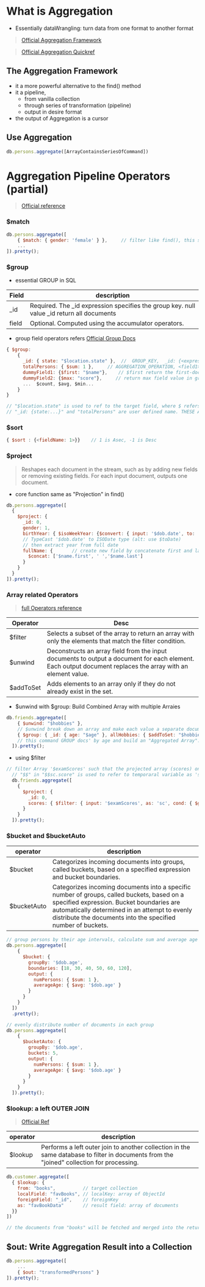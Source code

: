 # What is Aggregation 
- Essentially dataWrangling: turn data from one format to another format
> [Official Aggregation Framework](https://www.mongodb.com/docs/manual/core/aggregation-pipeline/)

> [Official Aggregation Quickref](https://www.mongodb.com/docs/manual/meta/aggregation-quick-reference/#std-label-aggregation-expressions)

## The Aggregation Framework
- it a more powerful alternative to the find() method
- it a pipeline, 
  - from vanilla collection
  - through series of transformation (pipeline)
  - output in desire format 
- the output of Aggregation is a cursor
## Use Aggregation
```js
db.persons.aggregate([ArrayContainsSeriesOfCommand])
```


# Aggregation Pipeline Operators (partial)
> [Official reference](https://www.mongodb.com/docs/manual/meta/aggregation-quick-reference/#std-label-aggregation-expressions)

### $match
```js
db.persons.aggregate([
    { $match: { gender: 'female' } },     // filter like find(), this step can take advantage of Index (if it works with vanilla documents)
    ...   
]).pretty();
```

### $group
- essential GROUP in SQL
  
|Field|description|
|--|--|
|_id|Required. The _id expression specifies the group key. null value _id return all documents|
|field|Optional. Computed using the accumulator operators.|

- group field operators refers [Official Group Docs](https://www.mongodb.com/docs/manual/reference/operator/aggregation/group/#mongodb-pipeline-pipe.-group) 
```js
{ $group: 
    { 
      _id: { state: "$location.state" },  //  GROUP_KEY,  _id: {<expression>}
      totalPersons: { $sum: 1 },     // AGGREGATION_OPERATION, <field1>: { <accumulator1>  <expression1> }
      dummyField1: {$first: "$name"},    // $first return the first-document-in-group's field value
      dummyField2: {$max: "score"},     // return max field value in group
      ...  $count, $avg, $min...
    }              
}

// "$location.state" is used to ref to the target field, where $ refers to a document
// "_id: {state:...}" and "totalPersons" are user defined name. THESE ARE THE TWO FILEDs BEING OUTPUT IN THE DOCUMENT (through this pipe)
```
### $sort
```js
{ $sort : {<fieldName: 1>}}    // 1 is Asec, -1 is Desc
```

### $project
> Reshapes each document in the stream, such as by adding new fields or removing existing fields. For each input document, outputs one document.
- core function same as "Projection" in find()

```js
db.persons.aggregate([
  {
    $project: {
      _id: 0,
      gender: 1,
      birthYear: { $isoWeekYear: {$convert: { input: '$dob.date', to: 'date' }} },  
      // TypeCast '$dob.date' to ISODate type (alt: use $toDate)
      // then extract year from full date 
      fullName: {       // create new field by concatenate first and last name
        $concat: ['$name.first', ' ','$name.last']
      }
    }
  }
]).pretty();
```


### Array related Operators
> [full Operators reference](https://www.mongodb.com/docs/manual/meta/aggregation-quick-reference/#std-label-aggregation-expressions)
> 
|Operator|Desc|
|--|--|
|$filter|Selects a subset of the array to return an array with only the elements that match the filter condition.|
|$unwind|Deconstructs an array field from the input documents to output a document for each element. Each output document replaces the array with an element value.|
|$addToSet|Adds elements to an array only if they do not already exist in the set.|

- $unwind with $group: Build Combined Array with multiple Arraies 
```js
db.friends.aggregate([
    { $unwind: "$hobbies" },  
    // $unwind break down an array and make each value a separate document      
    { $group: { _id: { age: "$age" }, allHobbies: { $addToSet: "$hobbies" } } }
    // this command GROUP docs' by age and build an "Aggregated Array": "allHobbies" to each group
  ]).pretty();
```
- using $filter

```js
// filter Array '$examScores' such that the projected array (scores) only contains $$sc.score (aka '$examScores.score) greater than 60
  // "$$" in "$$sc.score" is used to refer to temporaral variable as 'sc'
  db.friends.aggregate([
    {
      $project: {
        _id: 0,
        scores: { $filter: { input: '$examScores', as: 'sc', cond: { $gt: ["$$sc.score", 60] } } }
      }
    }
  ]).pretty();
``` 

### $bucket and $bucketAuto
|operator|description|
|--|--|
|$bucket|Categorizes incoming documents into groups, called buckets, based on a specified expression and bucket boundaries.|
|$bucketAuto|Categorizes incoming documents into a specific number of groups, called buckets, based on a specified expression. Bucket boundaries are automatically determined in an attempt to evenly distribute the documents into the specified number of buckets.|
```js
// group persons by their age intervals, calculate sum and average age in each group
db.persons.aggregate([
    {
      $bucket: {
        groupBy: '$dob.age',
        boundaries: [18, 30, 40, 50, 60, 120],
        output: {
          numPersons: { $sum: 1 },
          averageAge: { $avg: '$dob.age' }
        }
      }
    }
  ])
  .pretty();

// evenly distribute number of documents in each group
db.persons.aggregate([
    {
      $bucketAuto: {
        groupBy: '$dob.age',
        buckets: 5,
        output: {
          numPersons: { $sum: 1 },
          averageAge: { $avg: '$dob.age' }
        }
      }
    }
  ]).pretty();
```

### $lookup: a left OUTER JOIN
> [Official Ref](https://www.mongodb.com/docs/manual/reference/operator/aggregation/lookup/#mongodb-pipeline-pipe.-lookup)

|operator|description|
|--|--|
|$lookup|Performs a left outer join to another collection in the same database to filter in documents from the "joined" collection for processing.|

```js
db.customer.aggregate([
  { $lookup: {
    from: "books",          // target collection
    localField: "favBooks", // localKey: array of ObjectId
    foreignField: "_id",    // foreignKey
    as: "favBookData"       // result field: array of documents
  }}
])

// the documents from "books" will be fetched and merged into the return  (as field "favBookData", array of documents)

```

## $out: Write Aggregation Result into a Collection 
```js
db.persons.aggregate([
    ...   
    { $out: "transformedPersons" }
]).pretty();

```